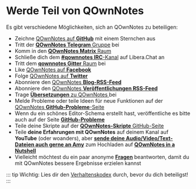 # Werde Teil von QOwnNotes

Es gibt verschiedene Möglichkeiten, sich an QOwnNotes zu beteiligen:

- Zeichne [QOwnNotes auf **GitHub**](https://github.com/pbek/QOwnNotes) mit einem Sternchen aus
- Tritt der [**QOwnNotes Telegram** Gruppe](https://t.me/QOwnNotes) bei
- Komm in den [**QOwnNotes Matrix** Raum](https://app.element.io/#/room/#qownnotes:matrix.org)
- Schließe dich dem [**#qownnotes IRC**-Kanal](https://web.libera.chat/#qownnotes) auf Libera.Chat an
- Tritt dem [**qownnotes Gitter** Raum](https://gitter.im/qownnotes/qownnotes) bei
- Like [QOwnNotes auf **Facebook**](https://www.facebook.com/QOwnNotes/)
- Folge [QOwnNotes auf **Twitter**](https://twitter.com/QOwnNotes)
- Abonniere den [QOwnNotes **Blog-RSS-Feed**](https://feeds.feedburner.com/QOwnNotesBlog)
- Abonniere den [ QOwnNotes **Veröffentlichungen RSS-Feed** ](https://feeds.feedburner.com/QOwnNotesReleases)
- Trage [**Übersetzungen** zu QOwnNotes ](translation.md) bei
- Melde Probleme oder teile Ideen für neue Funktionen auf der [QOwnNotes **GitHub-Probleme**-Seite](https://github.com/pbek/QOwnNotes/issues)
- Wenn du ein schönes Editor-Schema erstellt hast, veröffentliche es bitte auch auf der Seite [**GitHub-Probleme**](https://github.com/pbek/QOwnNotes/issues)
- Teile deine Skripte auf der [**QOwnNotes-Skripte** GitHub-Seite](https://github.com/qownnotes/scripts)
- Teile **deine Erfahrungen mit QOwnNotes** auf deinem Kanal auf **YouTube** (oder woanders), aber [**sende deine Audio/Video/Text-Dateien auch gerne an Amy**](mailto:amydoralang@aol.de) zum Hochladen auf [**QOwnNotes in a Nutshell**](https://www.youtube.com/channel/UC6Xpk_B1MFfvhBCsH_MrOEw/videos)
- Vielleicht möchtest du ein paar anonyme [**Fragen**](https://freeonlinesurveys.com/s/nA8t17k8) beantworten, damit du mit QOwnNotes bessere Ergebnisse erzielen kannst

::: tip
Wichtig: Lies dir den [Verhaltenskodex](./code-of-conduct.md) durch, bevor du dich beteiligst!
:::
